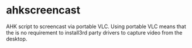 # ahkscreencast
AHK script to screencast via portable VLC. Using portable VLC means that the is no requirement to install3rd party drivers to capture video from the desktop.
